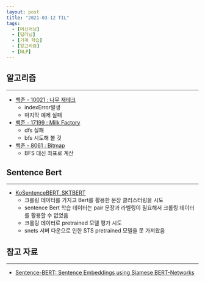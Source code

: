 ```yaml
---
layout: post
title: "2021-03-12 TIL"
tags:
  - [머신러닝]
  - [딥러닝]
  - [기계 학습]
  - [알고리즘]
  - [NLP]
---
```


## 알고리즘

---

- [백준 - 10021 : 나무 재테크](https://www.acmicpc.net/problem/16235)
  - indexError발생
  - 마지막 예제 실패
- [백준 - 17199 : Milk Factory](https://www.acmicpc.net/problem/17199)
  - dfs 실패
  - bfs 시도해 볼 것
- [백준 - 8061 : Bitmap](https://www.acmicpc.net/problem/8061)
  - BFS 대신 좌표로 계산

## Sentence Bert

---

- [KoSentenceBERT_SKTBERT](https://github.com/BM-K/KoSentenceBERT_SKTBERT)
  - 크롤링 데이터를 가지고 Bert를 활용한 문장 클러스터링을 시도
  - sentence Bert 학습 데이터는 pair 문장과 라벨링이 필요해서 크롤링 데이터를 활용할 수 없었음
  - 크롤링 데이터로 pretrained 모델 평가 시도
  - snets 서버 다운으로 인한 STS pretrained 모델을 못 가져왔음

## 참고 자료

---

- [Sentence-BERT: Sentence Embeddings using Siamese BERT-Networks](https://velog.io/@ysn003/%EB%85%BC%EB%AC%B8-Sentence-BERT-Sentence-Embeddings-using-Siamese-BERT-Networks)
